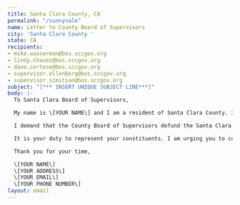 ```yaml
---
title: Santa Clara County, CA
permalink: "/sunnyvale"
name: Letter to County Board of Supervisors
city: 'Santa Clara County '
state: CA
recipients:
- mike.wasserman@bos.sccgov.org
- Cindy.Chavez@bos.sccgov.org
- dave.cortese@bos.sccgov.org
- supervisor.ellenberg@bos.sccgov.org
- supervisor.simitian@bos.sccgov.org
subject: "[*** INSERT UNIQUE SUBJECT LINE***]"
body: |-
  To Santa Clara Board of Supervisors,

  My name is \[YOUR NAME\] and I am a resident of Santa Clara County. I am writing to demand that funding is reallocated from the Santa Clara Sheriff's Department to social and public programming that takes place in our communities. It is an outrage that 22% of non medical county funding goes towards the Sheriff's Department. The Santa Clara Sheriff's Department has had a track record of poor conditions in jails and officers involved shootings. Additionally the money spent on the annual "Best in the West" SWAT competition would be better spent elsewhere in the community.

  I demand that the County Board of Supervisors defund the Santa Clara County Sheriff's Office. We join the calls of those across the country to defund the police. I demand a budget that adequately and effectively meets the needs of at-risk Santa Clara residents during this trying and uncertain time, when livelihoods are on the line. I demand a budget that supports community wellbeing, rather than empowers police.

  It is your duty to represent your constituents. I am urging you to completely revise the Santa Clara County budget for 2020-2021 fiscal year. Public opinion is with me.

  Thank you for your time,

  \[YOUR NAME\]
  \[YOUR ADDRESS\]
  \[YOUR EMAIL\]
  \[YOUR PHONE NUMBER\]
layout: email
---
```


